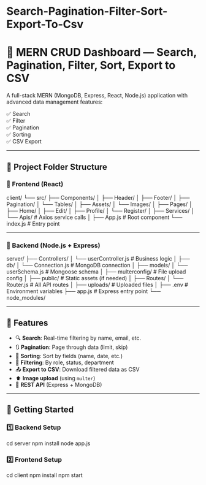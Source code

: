 # Search-Pagination-Filter-Sort-Export-To-Csv

# 🧾 MERN CRUD Dashboard — Search, Pagination, Filter, Sort, Export to CSV

A full-stack MERN (MongoDB, Express, React, Node.js) application with advanced data management features:

✅ Search  
✅ Filter  
✅ Pagination  
✅ Sorting  
✅ CSV Export  

---

## 📁 Project Folder Structure

### 🔹 Frontend (React)

client/
└── src/
├── Components/
│ ├── Header/
│ ├── Footer/
│ ├── Pagination/
│ └── Tables/
│
├── Assets/
│ └── Images/
│
├── Pages/
│ ├── Home/
│ ├── Edit/
│ ├── Profile/
│ └── Register/
│
├── Services/
│ └── Apis/ # Axios service calls
│
├── App.js # Root component
└── index.js # Entry point

---

### 🔹 Backend (Node.js + Express)

server/
├── Controllers/
│ └── userController.js # Business logic
│
├── db/
│ └── Connection.js # MongoDB connection
│
├── models/
│ └── userSchema.js # Mongoose schema
│
├── multerconfig/ # File upload config
│
├── public/ # Static assets (if needed)
│
├── Routes/
│ └── Router.js # All API routes
│
├── uploads/ # Uploaded files
│
├── .env # Environment variables
├── app.js # Express entry point
└── node_modules/

---

## 🧩 Features

- 🔍 **Search**: Real-time filtering by name, email, etc.
- 🔃 **Pagination**: Page through data (limit, skip)
- 🔽 **Sorting**: Sort by fields (name, date, etc.)
- 🎯 **Filtering**: By role, status, department
- 📤 **Export to CSV**: Download filtered data as CSV
- ⬆️ **Image upload** (using `multer`)
- 📡 **REST API** (Express + MongoDB)

---

## 🚀 Getting Started

### 1️⃣ Backend Setup

cd server
npm install
node app.js

### 2️⃣ Frontend Setup

cd client
npm install
npm start



